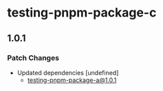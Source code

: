 # testing-pnpm-package-c

## 1.0.1
### Patch Changes

- Updated dependencies [undefined]
  - testing-pnpm-package-a@1.0.1
